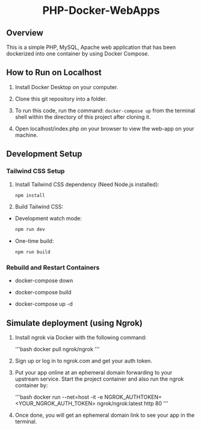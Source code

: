 <h1 align="center">
  PHP-Docker-WebApps
</h1>

## Overview

This is a simple PHP, MySQL, Apache web application that has been dockerized into one container by using Docker Compose.

## How to Run on Localhost

1. Install Docker Desktop on your computer.

2. Clone this git repository into a folder.

3. To run this code, run the command: `docker-compose up` from the terminal shell within the directory of this project after cloning it.

4. Open localhost/index.php on your browser to view the web-app on your machine.

## Development Setup

### Tailwind CSS Setup

1. Install Tailwind CSS dependency (Need Node.js installed):

   ```bash
   npm install
   ```

2. Build Tailwind CSS:

- Development watch mode:

  ```bash
  npm run dev
  ```

- One-time build:

  ```bash
  npm run build
  ```

### Rebuild and Restart Containers

- docker-compose down

- docker-compose build

- docker-compose up -d

## Simulate deployment (using Ngrok)

1. Install ngrok via Docker with the following command:

   '''bash
   docker pull ngrok/ngrok
   '''

2. Sign up or log in to ngrok.com and get your auth token.

3. Put your app online at an ephemeral domain forwarding to your upstream service. Start the project container and also run the ngrok container by:

   '''bash
   docker run --net=host -it -e NGROK_AUTHTOKEN=<YOUR_NGROK_AUTH_TOKEN> ngrok/ngrok:latest http 80
   '''

4. Once done, you will get an ephemeral domain link to see your app in the terminal.
